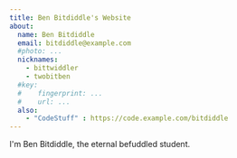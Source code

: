```yaml
---
title: Ben Bitdiddle's Website
about:
  name: Ben Bitdiddle
  email: bitdiddle@example.com
  #photo: ...
  nicknames:
    - bittwiddler
    - twobitben
  #key:
  #    fingerprint: ...
  #    url: ...
  also:
    - "CodeStuff" : https://code.example.com/bitdiddle
---
```


I'm Ben Bitdiddle, the eternal befuddled student.
